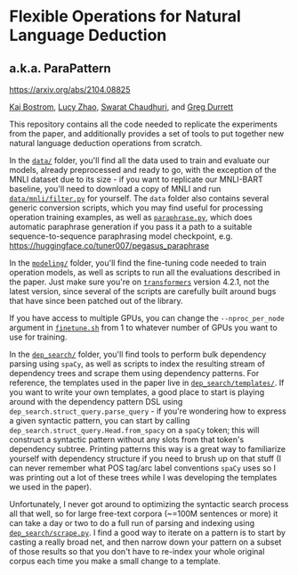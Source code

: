 
# Flexible Operations for Natural Language Deduction
## a.k.a. ParaPattern

<https://arxiv.org/abs/2104.08825>

[Kaj Bostrom](https://bostromk.net/), [Lucy Zhao](https://github.com/xyz-zy), [Swarat Chaudhuri](https://www.cs.utexas.edu/~swarat/), and [Greg Durrett](https://www.cs.utexas.edu/~gdurrett/)

This repository contains all the code needed to replicate the experiments from the paper, and additionally provides a set of tools to
put together new natural language deduction operations from scratch.

In the [`data/`](data/) folder, you'll find all the data used to train and evaluate our models, already preprocessed and ready to go, with the exception of the MNLI dataset due to its size - if you want to replicate our MNLI-BART baseline, you'll need to download a copy of MNLI and run [`data/mnli/filter.py`](data/mnli/filter.py) for yourself.
The `data` folder also contains several generic conversion scripts, which you may find useful for processing operation training examples, as well as [`paraphrase.py`](data/paraphrase.py), which does automatic paraphrase generation if you pass it a path to a suitable sequence-to-sequence paraphrasing model checkpoint, e.g. <https://huggingface.co/tuner007/pegasus_paraphrase>

In the [`modeling/`](modeling/) folder, you'll find the fine-tuning code needed to train operation models, as well as scripts to run all the evaluations described in the paper. Just make sure you're on [`transformers`](https://github.com/huggingface/transformers) version 4.2.1, not the latest version, since several of the scripts are carefully built around bugs that have since been patched out of the library.

If you have access to multiple GPUs, you can change the `--nproc_per_node` argument in [`finetune.sh`](modeling/finetune.sh) from 1 to whatever number of GPUs you want to use for training.

In the [`dep_search/`](dep_search/) folder, you'll find tools to perform bulk dependency parsing using `spaCy`, as well as scripts to index the resulting stream of dependency trees and scrape them using dependency patterns. For reference, the templates used in the paper live in [`dep_search/templates/`](dep_search/templates/). If you want to write your own templates, a good place to start is playing around with the dependency pattern DSL using `dep_search.struct_query.parse_query` - if you're wondering how to express a given syntactic pattern, you can start by calling `dep_search.struct_query.Head.from_spacy` on a `spaCy` token; this will construct a syntactic pattern without any slots from that token's dependency subtree. Printing patterns this way is a great way to familiarize yourself with dependency structure if you need to brush up on that stuff (I can never remember what POS tag/arc label conventions `spaCy` uses so I was printing out a lot of these trees while I was developing the templates we used in the paper).

Unfortunately, I never got around to optimizing the syntactic search process all that well, so for large free-text corpora (~=100M sentences or more) it can take a day or two to do a full run of parsing and indexing using [`dep_search/scrape.py`](dep_search/scrape.py). I find a good way to iterate on a pattern is to start by casting a really broad net, and then narrow down your pattern on a subset of those results so that you don't have to re-index your whole original corpus each time you make a small change to a template.